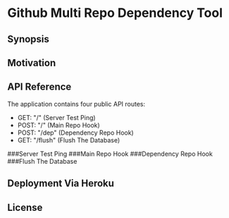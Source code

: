 # Github Multi Repo Dependency Tool

## Synopsis

## Motivation

## API Reference 

The application contains four public API routes: 

- GET: "/" (Server Test Ping)
- POST: "/" (Main Repo Hook)
- POST: "/dep" (Dependency Repo Hook) 
- GET: "/flush" (Flush The Database)

###Server Test Ping 
###Main Repo Hook 
###Dependency Repo Hook 
###Flush The Database 

## Deployment Via Heroku

## License
